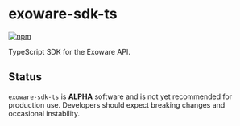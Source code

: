 # exoware-sdk-ts

[![npm](https://img.shields.io/npm/v/exoware-sdk-ts.svg)](https://www.npmjs.com/package/exoware-sdk-ts)

TypeScript SDK for the Exoware API.

## Status

`exoware-sdk-ts` is **ALPHA** software and is not yet recommended for production use. Developers should expect breaking changes and occasional instability.